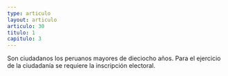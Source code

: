 ```yaml
---
type: articulo
layout: articulo
articulo: 30
titulo: 1
capitulo: 3
---
```

Son ciudadanos los peruanos mayores de dieciocho años. Para el ejercicio de la ciudadanía se requiere la inscripción electoral.
